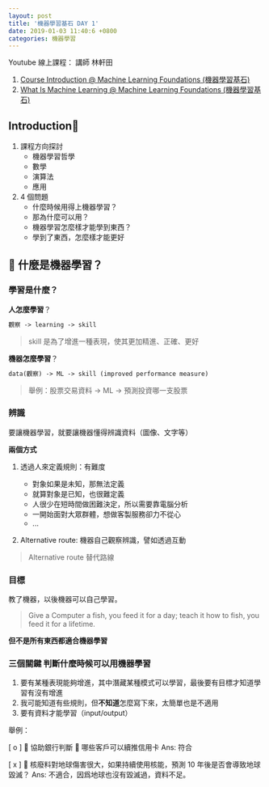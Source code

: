 ```yaml
---
layout: post
title: '機器學習基石 DAY 1'
date: 2019-01-03 11:40:6 +0800
categories: 機器學習
---
```


Youtube 線上課程：
講師 林軒田

1. [Course Introduction @ Machine Learning Foundations (機器學習基石)
   ](https://youtu.be/nQvpFSMPhr0)
2. [What Is Machine Learning @ Machine Learning Foundations (機器學習基石)
   ](https://youtu.be/sS4523miLnw)

## Introduction

1. 課程方向探討
   - 機器學習哲學
   - 數學
   - 演算法
   - 應用
2. 4 個問題
   - 什麼時候用得上機器學習？
   - 那為什麼可以用？
   - 機器學習怎麼樣才能學到東西？
   - 學到了東西，怎麼樣才能更好

##  什麼是機器學習？

### 學習是什麼？

**人怎麼學習**？

```txt
觀察 -> learning -> skill
```

> skill 是為了增進一種表現，使其更加精進、正確、更好

**機器怎麼學習**？

```txt
data(觀察) -> ML -> skill (improved performance measure)
```

> 舉例：股票交易資料 -> ML -> 預測投資哪一支股票

### 辨識

要讓機器學習，就要讓機器懂得辨識資料（圖像、文字等）

**兩個方式**

1. 透過人來定義規則：有難度

   - 對象如果是未知，那無法定義
   - 就算對象是已知，也很難定義
   - 人很少在短時間做困難決定，所以需要靠電腦分析
   - 一開始面對大眾群體，想做客製服務卻力不從心
   - ...

2. Alternative route: 機器自己觀察辨識，譬如透過互動

> Alternative route 替代路線

### 目標

教了機器，以後機器可以自己學習。

> Give a Computer a fish, you feed it for a day; teach it how to fish, you feed it for a lifetime.

**但不是所有東西都適合機器學習**

### 三個關鍵 判斷什麼時候可以用機器學習

1. 要有某種表現能夠增進，其中潛藏某種模式可以學習，最後要有目標才知道學習有沒有增進
2. 我可能知道有些規則，但**不知道**怎麼寫下來，太簡單也是不適用
3. 要有資料才能學習（input/output）

舉例：

[ o ]  協助銀行判斷  哪些客戶可以續推信用卡
Ans: 符合

[ x ]  核廢料對地球傷害很大，如果持續使用核能，預測 10 年後是否會導致地球毀滅？
Ans: 不適合，因爲地球也沒有毀滅過，資料不足。
